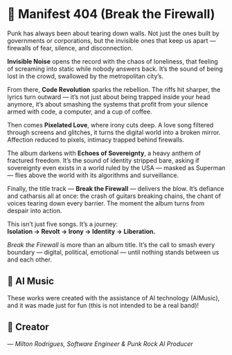 # 📀 Manifest 404 (Break the Firewall)

Punk has always been about tearing down walls. Not just the ones built by governments or corporations, but the invisible ones that keep us apart — firewalls of fear, silence, and disconnection.

**Invisible Noise** opens the record with the chaos of loneliness, that feeling of screaming into static while nobody answers back. It’s the sound of being lost in the crowd, swallowed by the metropolitan city’s.

From there, **Code Revolution** sparks the rebellion. The riffs hit sharper, the lyrics turn outward — it’s not just about being trapped inside your head anymore, it’s about smashing the systems that profit from your silence armed with code, a computer, and a cup of coffee.

Then comes **Pixelated Love**, where irony cuts deep. A love song filtered through screens and glitches, it turns the digital world into a broken mirror. Affection reduced to pixels, intimacy trapped behind firewalls.

The album darkens with **Echoes of Sovereignty**, a heavy anthem of fractured freedom. It’s the sound of identity stripped bare, asking if sovereignty even exists in a world ruled by the USA — masked as Superman — flies above the world with its algorithms and surveillance.

Finally, the title track — **Break the Firewall** — delivers the blow. It’s defiance and catharsis all at once: the crash of guitars breaking chains, the chant of voices tearing down every barrier. The moment the album turns from despair into action.

This isn’t just five songs. It’s a journey:  
**Isolation → Revolt → Irony → Identity → Liberation.**

_Break the Firewall_ is more than an album title. It’s the call to smash every boundary — digital, political, emotional — until nothing stands between us and each other.

## 🎵 AI Music

These works were created with the assistance of AI technology (AIMusic), and it was made just for fun (this is not intended to be a real band)!

## 🎸 Creator

— _Milton Rodrigues, Software Engineer & Punk Rock AI Producer_
